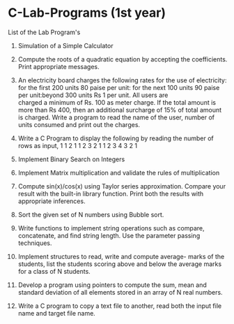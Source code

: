 # C-Lab-Programs (1st year)

List of the Lab Program's
1. Simulation of a Simple Calculator
2. Compute the roots of a quadratic equation by accepting the coefficients. Print appropriate messages.
3. An electricity board charges the following rates for the use of electricity: for the first 200 units 80 paise per unit: for the next 100 units 90 paise per unit:beyond 300 units Rs 1 per unit. All users are     
   charged a minimum of Rs. 100 as meter charge. If the total amount is more than Rs 400, then an additional surcharge of 15% of total amount is charged. Write a program to read the name of the user, number of 
   units consumed and print out the charges.
4. Write a C Program to display the following by reading the number of rows as input,
          1
        1 2 1
      1 2 3 2 1
    1 2 3 4 3 2 1
   
5. Implement Binary Search on Integers
6. Implement Matrix multiplication and validate the rules of multiplication
7. Compute sin(x)/cos(x) using Taylor series approximation. Compare your result with the built-in library function. Print both the results with appropriate inferences.
8. Sort the given set of N numbers using Bubble sort.
9. Write functions to implement string operations such as compare, concatenate, and find string length. Use the parameter passing techniques.
10. Implement structures to read, write and compute average- marks of the students, list the students scoring above and below the average marks for a class of N students.
11. Develop a program using pointers to compute the sum, mean and standard deviation of all elements stored in an array of N real numbers.
12. Write a C program to copy a text file to another, read both the input file name and target file name.


